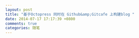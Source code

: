 ```yaml
---
layout: post
title: "基于Octopress 同时在 Github&amp;Gitcafe 上构建blog "
date: 2014-07-17 17:17:39 +0800
comments: true
categories: 随笔
---
```

